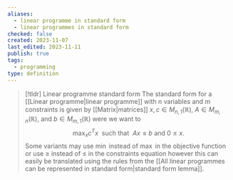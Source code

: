 ```yaml
---
aliases:
  - linear programme in standard form
  - linear programmes in standard form
checked: false
created: 2023-11-07
last_edited: 2023-11-11
publish: true
tags:
  - programming
type: definition
---
```

>[!tldr] Linear programme standard form
>The standard form for a [[Linear programme|linear programme]] with $n$ variables and $m$ constraints is given by [[Matrix|matrices]] $x, c \in M_{n,1}(\mathbb{R})$, $A \in M_{m,n}(\mathbb{R})$, and $b \in M_{m,1}(\mathbb{R})$ were we want to
>$$\max_x c^T x \ \mbox{ such that } \ Ax \leq b \mbox{ and } 0 \leq x.$$
>Some variants may use $\min$ instead of $\max$ in the objective function or use $\geq$ instead of $\leq$ in the constraints equation however this can easily be translated using the rules from the [[All linear programmes can be represented in standard form|standard form lemma]].

